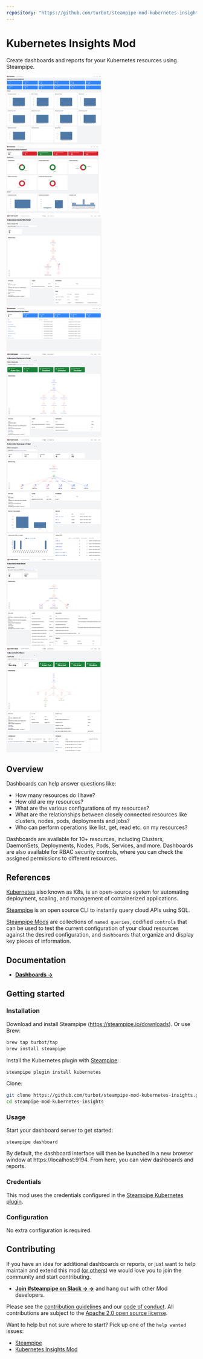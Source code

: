 ```yaml
---
repository: "https://github.com/turbot/steampipe-mod-kubernetes-insights"
---
```


# Kubernetes Insights Mod

Create dashboards and reports for your Kubernetes resources using Steampipe.

<img src="https://raw.githubusercontent.com/turbot/steampipe-mod-kubernetes-insights/main/docs/images/kubernetes_cluster_dashboard.png" width="50%" type="thumbnail"/>
<img src="https://raw.githubusercontent.com/turbot/steampipe-mod-kubernetes-insights/main/docs/images/kubernetes_container_dashboard.png" width="50%" type="thumbnail"/>
<img src="https://raw.githubusercontent.com/turbot/steampipe-mod-kubernetes-insights/main/docs/images/kubernetes_cluster_role_detail.png" width="50%" type="thumbnail"/>
<img src="https://raw.githubusercontent.com/turbot/steampipe-mod-kubernetes-insights/main/docs/images/kubernetes_daemonset_age_report.png" width="50%" type="thumbnail"/>
<img src="https://raw.githubusercontent.com/turbot/steampipe-mod-kubernetes-insights/main/docs/images/kubernetes_deployment_detail.png" width="50%" type="thumbnail"/>
<img src="https://raw.githubusercontent.com/turbot/steampipe-mod-kubernetes-insights/main/docs/images/kubernetes_namespace_detail.png" width="50%" type="thumbnail"/>
<img src="https://raw.githubusercontent.com/turbot/steampipe-mod-kubernetes-insights/main/docs/images/kubernetes_node_detail.png" width="50%" type="thumbnail"/>
<img src="https://raw.githubusercontent.com/turbot/steampipe-mod-kubernetes-insights/main/docs/images/kubernetes_pod_detail.png" width="50%" type="thumbnail"/>

## Overview

Dashboards can help answer questions like:

- How many resources do I have?
- How old are my resources?
- What are the various configurations of my resources?
- What are the relationships between closely connected resources like clusters, nodes, pods, deployments and jobs?
- Who can perform operations like list, get, read etc. on my resources?

Dashboards are available for 10+ resources, including Clusters, DaemonSets, Deployments, Nodes, Pods, Services, and more. Dashboards are also available for RBAC security controls, where you can check the assigned permissions to different resources.

## References

[Kubernetes](https://kubernetes.io/) also known as K8s, is an open-source system for automating deployment, scaling, and management of containerized applications.

[Steampipe](https://steampipe.io) is an open source CLI to instantly query cloud APIs using SQL.

[Steampipe Mods](https://steampipe.io/docs/reference/mod-resources#mod) are collections of `named queries`, codified `controls` that can be used to test the current configuration of your cloud resources against the desired configuration, and `dashboards` that organize and display key pieces of information.

## Documentation

- **[Dashboards →](https://hub.steampipe.io/mods/turbot/kubernetes_insights/dashboards)**

## Getting started

### Installation

Download and install Steampipe (https://steampipe.io/downloads). Or use Brew:

```sh
brew tap turbot/tap
brew install steampipe
```

Install the Kubernetes plugin with [Steampipe](https://steampipe.io):

```sh
steampipe plugin install kubernetes
```

Clone:

```sh
git clone https://github.com/turbot/steampipe-mod-kubernetes-insights.git
cd steampipe-mod-kubernetes-insights
```

### Usage

Start your dashboard server to get started:

```shell
steampipe dashboard
```

By default, the dashboard interface will then be launched in a new browser window at https://localhost:9194. From here, you can view dashboards and reports.

### Credentials

This mod uses the credentials configured in the [Steampipe Kubernetes plugin](https://hub.steampipe.io/plugins/turbot/kubernetes).

### Configuration

No extra configuration is required.

## Contributing

If you have an idea for additional dashboards or reports, or just want to help maintain and extend this mod ([or others](https://github.com/topics/steampipe-mod)) we would love you to join the community and start contributing.

- **[Join #steampipe on Slack → →](https://turbot.com/community/join)** and hang out with other Mod developers.

Please see the [contribution guidelines](https://github.com/turbot/steampipe/blob/main/CONTRIBUTING.md) and our [code of conduct](https://github.com/turbot/steampipe/blob/main/CODE_OF_CONDUCT.md). All contributions are subject to the [Apache 2.0 open source license](https://github.com/turbot/steampipe-mod-kubernetes-insights/blob/main/LICENSE).

Want to help but not sure where to start? Pick up one of the `help wanted` issues:

- [Steampipe](https://github.com/turbot/steampipe/labels/help%20wanted)
- [Kubernetes Insights Mod](https://github.com/turbot/steampipe-mod-kubernetes-insights/labels/help%20wanted)

